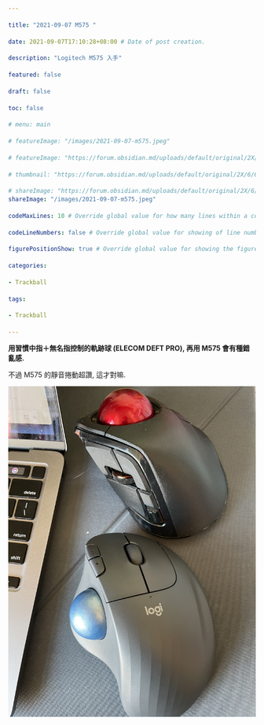 ```yaml
---

title: "2021-09-07 M575 "

date: 2021-09-07T17:10:28+08:00 # Date of post creation.

description: "Logitech M575 入手"

featured: false

draft: false

toc: false

# menu: main

# featureImage: "/images/2021-09-07-m575.jpeg"

# featureImage: "https://forum.obsidian.md/uploads/default/original/2X/6/663886873dba65def747edf8ebf752a0a8d09db0.jpeg"

# thumbnail: "https://forum.obsidian.md/uploads/default/original/2X/6/663886873dba65def747edf8ebf752a0a8d09db0.jpeg"

# shareImage: "https://forum.obsidian.md/uploads/default/original/2X/6/663886873dba65def747edf8ebf752a0a8d09db0.jpeg"
shareImage: "/images/2021-09-07-m575.jpeg"

codeMaxLines: 10 # Override global value for how many lines within a code block before auto-collapsing.

codeLineNumbers: false # Override global value for showing of line numbers within code block.

figurePositionShow: true # Override global value for showing the figure label.

categories:

- Trackball

tags:

- Trackball

---
```


  
**用習慣中指＋無名指控制的軌跡球 (ELECOM DEFT PRO), 再用 M575 會有種錯亂感.**

不過 M575 的靜音捲動超讚, 這才對嘛.

![](/images/2021-09-07-m575.jpeg)

